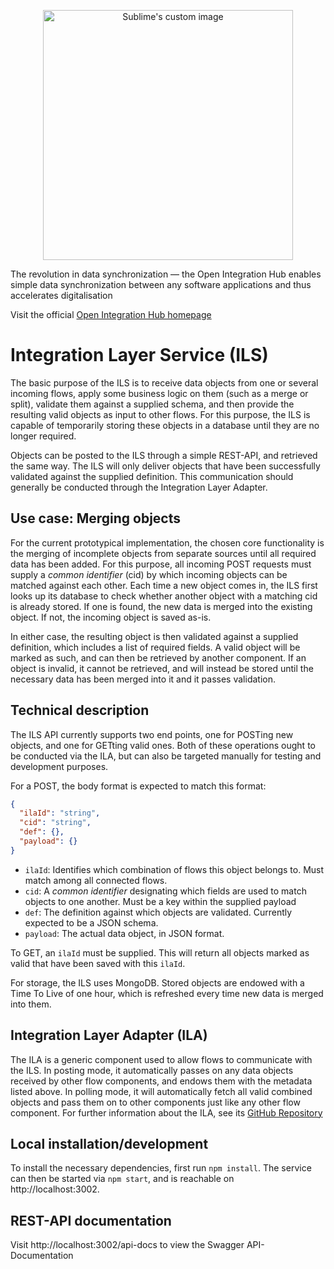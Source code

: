 <p align="center">
  <img src="https://github.com/openintegrationhub/Microservices/blob/master/Assets/medium-oih-einzeilig-zentriert.jpg" alt="Sublime's custom image" width="400"/>
</p>

The revolution in data synchronization — the Open Integration Hub enables simple data synchronization between any software applications and thus accelerates digitalisation

Visit the official [Open Integration Hub homepage](https://www.openintegrationhub.de/)

# Integration Layer Service (ILS)
The basic purpose of the ILS is to receive data objects from one or several incoming flows, apply some business logic on them (such as a merge or split), validate them against a supplied schema, and then provide the resulting valid objects as input to other flows. For this purpose, the ILS is capable of temporarily storing these objects in a database until they are no longer required.

Objects can be posted to the ILS through a simple REST-API, and retrieved the same way. The ILS will only deliver objects that have been successfully validated against the supplied definition. This communication should generally be conducted through the Integration Layer Adapter.

## Use case: Merging objects
For the current prototypical implementation, the chosen core functionality is the merging of incomplete objects from separate sources until all required data has been added. For this purpose, all incoming POST requests must supply a *common identifier* (cid) by which incoming objects can be matched against each other. Each time a new object comes in, the ILS first looks up its database to check whether another object with a matching cid is already stored. If one is found, the new data is merged into the existing object. If not, the incoming object is saved as-is.

In either case, the resulting object is then validated against a supplied definition, which includes a list of required fields. A valid object will be marked as such, and can then be retrieved by another component. If an object is invalid, it cannot be retrieved, and will instead be stored until the necessary data has been merged into it and it passes validation.

## Technical description
The ILS API currently supports two end points, one for POSTing new objects, and one for GETting valid ones. Both of these operations ought to be conducted via the ILA, but can also be targeted manually for testing and development purposes.

For a POST, the body format is expected to match this format:
```json
{
  "ilaId": "string",
  "cid": "string",
  "def": {},
  "payload": {}
}
```

- `ilaId`: Identifies which combination of flows this object belongs to. Must match among all connected flows.
- `cid`: A *common identifier* designating which fields are used to match objects to one another. Must be a key within the supplied payload
- `def`: The definition against which objects are validated. Currently expected to be a JSON schema.
- `payload`: The actual data object, in JSON format.

To GET, an `ilaId` must be supplied. This will return all objects marked as valid that have been saved with this `ilaId`.

For storage, the ILS uses MongoDB. Stored objects are endowed with a Time To Live of one hour, which is refreshed every time new data is merged into them.


## Integration Layer Adapter (ILA)
The ILA is a generic component used to allow flows to communicate with the ILS. In posting mode, it automatically passes on any data objects received by other flow components, and endows them with the metadata listed above. In polling mode, it will automatically fetch all valid combined objects and pass them on to other components just like any other flow component. For further information about the ILA, see its [GitHub Repository](https://github.com/openintegrationhub/integration-layer-adapter)

## Local installation/development
To install the necessary dependencies, first run `npm install`. The service can then be started via `npm start`, and is reachable on http://localhost:3002.

## REST-API documentation

Visit http://localhost:3002/api-docs to view the Swagger API-Documentation
